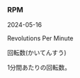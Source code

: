 <article id="RPM">

### RPM

<p class="st_update_header">2024-05-16</p>
<p class="st_name_header_en">Revolutions Per Minute</p>
<p class="st_name_header_jp">回転数(かいてんすう)</p>
<div class="article_explanation">1分間あたりの回転数。</div>
</article>
